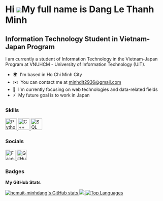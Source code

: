 Hi ![](https://user-images.githubusercontent.com/18350557/176309783-0785949b-9127-417c-8b55-ab5a4333674e.gif)My full name is Dang Le Thanh Minh
===============================================================================================================================

Information Technology Student in Vietnam-Japan Program
-------------------------------------------------------

I am currently a student of Information Technology in the Vietnam-Japan Program at VNUHCM - University of Information Technology (UIT).

* 🌍  I'm based in Ho Chi Minh City
* ✉️  You can contact me at [minhdlt2936@gmail.com](mailto:minhdlt2936@gmail.com)
* 🧠  I'm currently focusing on web technologies and data-related fields
* ⚡  My future goal is to work in Japan


### Skills

<p align="left">
  <a href="https://www.python.org/" target="_blank" rel="noreferrer">
    <img src="https://raw.githubusercontent.com/danielcranney/readme-generator/main/public/icons/skills/python-colored.svg" width="36" height="36" alt="Python" title="Python"/>
  </a>
  <a href="https://docs.microsoft.com/en-us/cpp/?view=msvc-170" target="_blank" rel="noreferrer">
    <img src="https://raw.githubusercontent.com/danielcranney/readme-generator/main/public/icons/skills/cplusplus-colored.svg" width="36" height="36" alt="C++" title="C++"/>
  </a>
 <a href="https://www.microsoft.com/en-us/sql-server" target="_blank" rel="noreferrer">
  <img src="https://cdn.jsdelivr.net/gh/devicons/devicon/icons/microsoftsqlserver/microsoftsqlserver-plain.svg" width="36" height="36" alt="SQL Server" title="SQL Server"/>
</a>

</p>




### Socials

<p align="left">
  <a href="https://www.facebook.com/minhdanguit/" target="_blank" rel="noreferrer">
    <picture>
      <source media="(prefers-color-scheme: dark)" srcset="https://raw.githubusercontent.com/danielcranney/readme-generator/main/public/icons/socials/facebook-dark.svg" />
      <source media="(prefers-color-scheme: light)" srcset="https://raw.githubusercontent.com/danielcranney/readme-generator/main/public/icons/socials/facebook.svg" />
      <img src="https://raw.githubusercontent.com/danielcranney/readme-generator/main/public/icons/socials/facebook.svg" width="32" height="32" alt="Facebook" title="Facebook" />
    </picture>
  </a>
  <a href="https://github.com/hcmuit-minhdang" target="_blank" rel="noreferrer">
    <picture>
      <source media="(prefers-color-scheme: dark)" srcset="https://raw.githubusercontent.com/danielcranney/readme-generator/main/public/icons/socials/github-dark.svg" />
      <source media="(prefers-color-scheme: light)" srcset="https://raw.githubusercontent.com/danielcranney/readme-generator/main/public/icons/socials/github.svg" />
      <img src="https://raw.githubusercontent.com/danielcranney/readme-generator/main/public/icons/socials/github.svg" width="32" height="32" alt="GitHub" title="GitHub" />
    </picture>
  </a>
</p>

### Badges

<b>My GitHub Stats</b>

<a href="http://www.github.com/hcmuit-minhdang">
  <img src="https://github-readme-stats.vercel.app/api?username=hcmuit-minhdang&show_icons=true&hide=&count_private=true&title_color=0891b2&text_color=ffffff&icon_color=0891b2&bg_color=1c1917&hide_border=true&show_icons=true" alt="hcmuit-minhdang's GitHub stats" />
</a>

<a href="http://www.github.com/hcmuit-minhdang">
  <img src="https://github-readme-streak-stats.herokuapp.com/?user=hcmuit-minhdang&stroke=ffffff&background=1c1917&ring=0891b2&fire=0891b2&currStreakNum=ffffff&currStreakLabel=0891b2&sideNums=ffffff&sideLabels=ffffff&dates=ffffff&hide_border=true" />
</a>

<a href="https://github.com/hcmuit-minhdang" align="left">
  <img src="https://github-readme-stats.vercel.app/api/top-langs/?username=hcmuit-minhdang&langs_count=10&title_color=0891b2&text_color=ffffff&icon_color=0891b2&bg_color=1c1917&hide_border=true&locale=en&custom_title=Top%20%Languages" alt="Top Languages" />
</a>
